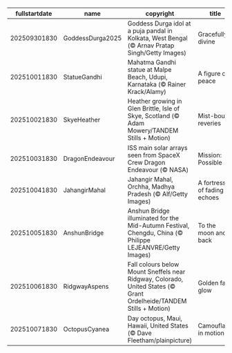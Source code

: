 |fullstartdate|name|copyright|title|image|
|--|--|--|--|--|
202509301830|GoddessDurga2025|Goddess Durga idol at a puja pandal in Kolkata, West Bengal (© Arnav Pratap Singh/Getty Images)|Gracefully divine|![](/en-IN/2025/10/202509301830GoddessDurga2025.jpg)|
202510011830|StatueGandhi|Mahatma Gandhi statue at Malpe Beach, Udupi, Karnataka (© Rainer Krack/Alamy)|A figure of peace|![](/en-IN/2025/10/202510011830StatueGandhi.jpg)|
202510021830|SkyeHeather|Heather growing in Glen Brittle, Isle of Skye, Scotland (© Adam Mowery/TANDEM Stills + Motion)|Mist-bound reveries|![](/en-IN/2025/10/202510021830SkyeHeather.jpg)|
202510031830|DragonEndeavour|ISS main solar arrays seen from SpaceX Crew Dragon Endeavour (© NASA)|Mission: Possible|![](/en-IN/2025/10/202510031830DragonEndeavour.jpg)|
202510041830|JahangirMahal|Jahangir Mahal, Orchha, Madhya Pradesh (© Alf/Getty Images)|A fortress of fading echoes|![](/en-IN/2025/10/202510041830JahangirMahal.jpg)|
202510051830|AnshunBridge|Anshun Bridge illuminated for the Mid-Autumn Festival, Chengdu, China (© Philippe LEJEANVRE/Getty Images)|To the moon and back|![](/en-IN/2025/10/202510051830AnshunBridge.jpg)|
202510061830|RidgwayAspens|Fall colours below Mount Sneffels near Ridgway, Colorado, United States (© Grant Ordelheide/TANDEM Stills + Motion)|Golden fall glow|![](/en-IN/2025/10/202510061830RidgwayAspens.jpg)|
202510071830|OctopusCyanea|Day octopus, Maui, Hawaii, United States (© Dave Fleetham/plainpicture)|Camouflage in motion|![](/en-IN/2025/10/202510071830OctopusCyanea.jpg)|
